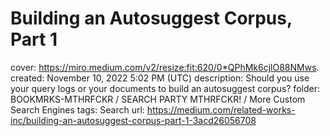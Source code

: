 # Building an Autosuggest Corpus, Part 1

cover: https://miro.medium.com/v2/resize:fit:620/0*QPhMk6cjlO88NMws.
created: November 10, 2022 5:02 PM (UTC)
description: Should you use your query logs or your documents to build an autosuggest corpus?
folder: BOOKMRKS-MTHRFCKR / SEARCH PARTY MTHRFCKR! / More Custom Search Engines
tags: Search
url: https://medium.com/related-works-inc/building-an-autosuggest-corpus-part-1-3acd26056708